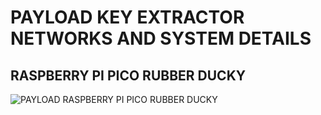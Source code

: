 # PAYLOAD KEY EXTRACTOR NETWORKS AND SYSTEM DETAILS 
## RASPBERRY PI PICO RUBBER DUCKY 

![PAYLOAD RASPBERRY PI PICO RUBBER DUCKY ](https://github.com/user-attachments/assets/f62e320c-c928-41ae-9bf2-f78cc6c11aa4)
